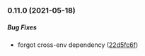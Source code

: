 ### 0.11.0 (2021-05-18)

##### Bug Fixes

*  forgot cross-env dependency ([22d5fc6f](https://github.com/IgorSzyporyn/badger-ui/commit/22d5fc6fed58ab73905abd02fd35c656fcb0d962))

